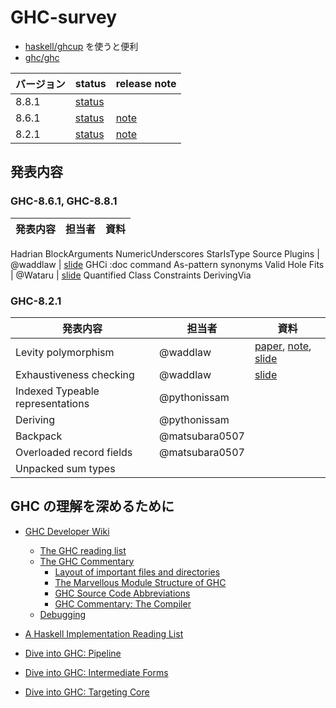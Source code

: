 # GHC-survey

- [haskell/ghcup](https://github.com/haskell/ghcup) を使うと便利
- [ghc/ghc](https://github.com/ghc/ghc)

バージョン | status | release note
----|----|----
8.8.1 | [status](https://ghc.haskell.org/trac/ghc/wiki/Status/GHC-8.8.1) |
8.6.1 | [status](https://ghc.haskell.org/trac/ghc/wiki/Status/GHC-8.6.1) | [note](https://downloads.haskell.org/~ghc/latest/docs/html/users_guide/8.6.1-notes.html)
8.2.1 | [status](https://ghc.haskell.org/trac/ghc/wiki/Status/GHC-8.2.1) | [note](https://downloads.haskell.org/~ghc/master/users-guide/8.2.1-notes.html)

## 発表内容

### GHC-8.6.1, GHC-8.8.1

発表内容 | 担当者 | 資料
----|----|----
Hadrian
BlockArguments
NumericUnderscores
StarIsType
Source Plugins | @waddlaw | [slide](https://gitpitch.com/waddlaw/GHC-survey/slide-ghc-source-plugin#/)
GHCi :doc command
As-pattern synonyms 
Valid Hole Fits | @Wataru | [slide](https://wataru86.github.io/slides/vhs/)
Quantified Class Constraints
DerivingVia

### GHC-8.2.1

発表内容 | 担当者 | 資料
----|----|----
Levity polymorphism | @waddlaw | [paper](/levity/levity-polymorphism.md), [note](/levity/note.md), [slide](https://gitpitch.com/waddlaw/GHC-survey/slide-levity-polymorphism#/)
Exhaustiveness checking | @waddlaw | [slide](https://gitpitch.com/waddlaw/GHC-survey/slide-pattern-synonyms#/) |
Indexed Typeable representations | @pythonissam |
Deriving | @pythonissam |
Backpack | @matsubara0507 |
Overloaded record fields | @matsubara0507 |
Unpacked sum types | |

## GHC の理解を深めるために

- [GHC Developer Wiki](https://ghc.haskell.org/trac/ghc/)
  - [The GHC reading list](https://ghc.haskell.org/trac/ghc/wiki/ReadingList)
  - [The GHC Commentary](https://ghc.haskell.org/trac/ghc/wiki/Commentary)
    - [Layout of important files and directories](https://ghc.haskell.org/trac/ghc/wiki/Commentary/SourceTree)
    - [The Marvellous Module Structure of GHC](https://ghc.haskell.org/trac/ghc/wiki/Commentary/ModuleStructure)
    - [GHC Source Code Abbreviations](https://ghc.haskell.org/trac/ghc/wiki/Commentary/Abbreviations)
    - [GHC Commentary: The Compiler](https://ghc.haskell.org/trac/ghc/wiki/Commentary/Compiler)
  - [Debugging](https://ghc.haskell.org/trac/ghc/wiki/Debugging)

- [A Haskell Implementation Reading List](http://www.stephendiehl.com/posts/essential_compilers.html)
- [Dive into GHC: Pipeline](http://www.stephendiehl.com/posts/ghc_01.html)
- [Dive into GHC: Intermediate Forms](http://www.stephendiehl.com/posts/ghc_02.html)
- [Dive into GHC: Targeting Core](http://www.stephendiehl.com/posts/ghc_03.html)
